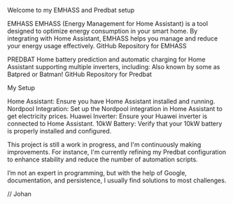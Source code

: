 Welcome to my EMHASS and Predbat setup

EMHASS
EMHASS (Energy Management for Home Assistant) is a tool designed to optimize energy consumption in your smart home. By integrating with Home Assistant, EMHASS helps you manage and reduce your energy usage effectively.
GitHub Repository for EMHASS

PREDBAT
Home battery prediction and automatic charging for Home Assistant supporting multiple inverters, including:
Also known by some as Batpred or Batman!
GitHub Repository for Predbat

My Setup

Home Assistant: Ensure you have Home Assistant installed and running.
Nordpool Integration: Set up the Nordpool integration in Home Assistant to get electricity prices.
Huawei Inverter: Ensure your Huawei inverter is connected to Home Assistant.
10kW Battery: Verify that your 10kW battery is properly installed and configured.

This project is still a work in progress, and I'm continuously making improvements. For instance, I'm currently refining my Predbat configuration to enhance stability and reduce the number of automation scripts. 

I’m not an expert in programming, but with the help of Google, documentation, and persistence, I usually find solutions to most challenges.

// Johan
